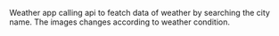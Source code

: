 Weather app calling api to featch data of weather by searching the city name. The images changes according to weather condition.
